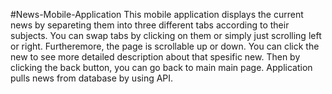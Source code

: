 #News-Mobile-Application
This mobile application displays the current news by separeting them into three different tabs according to their subjects. You can swap tabs by clicking on them or simply just scrolling left or right. 
Furtheremore, the page is scrollable up or down. You can click the new to see more detailed description about that spesific new. Then by clicking the back button, you can go back to main main page.
Application pulls news from database by using API.
